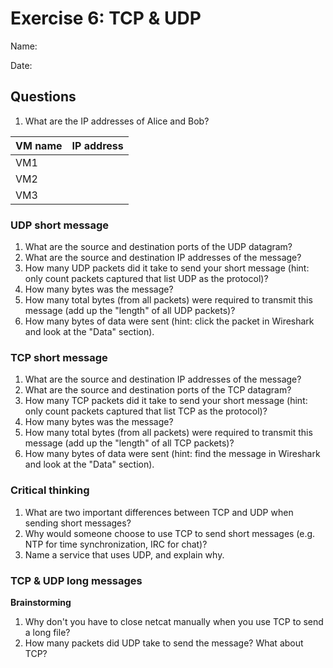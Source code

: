 Exercise 6: TCP & UDP
==========================
Name:

Date:

Questions
-------------------

1. What are the IP addresses of Alice and Bob?

| VM name | IP address |
|---------|------------|
| VM1     |            |
| VM2     |            |
| VM3     |            |


### UDP short message

1. What are the source and destination ports of the UDP datagram?
2. What are the source and destination IP addresses of the message?
3. How many UDP packets did it take to send your short message (hint: only count packets
   captured that list UDP as the protocol)?
4. How many bytes was the message?
5. How many total bytes (from all packets) were required to transmit this message (add up
   the "length" of all UDP packets)?
6. How many bytes of data were sent (hint: click the packet in Wireshark and look at the
   "Data" section).

### TCP short message
1. What are the source and destination IP addresses of the message?
2. What are the source and destination ports of the TCP datagram?
3. How many TCP packets did it take to send your short message (hint: only count packets
   captured that list TCP as the protocol)?
4. How many bytes was the message?
5. How many total bytes (from all packets) were required to transmit this message (add up
   the "length" of all TCP packets)?
6. How many bytes of data were sent (hint: find the message in Wireshark and look at the
"Data" section).

### Critical thinking

1. What are two important differences between TCP and UDP when sending short messages?
2. Why would someone choose to use TCP to send short messages (e.g. NTP for time
synchronization, IRC for chat)?
3. Name a service that uses UDP, and explain why.

### TCP & UDP long messages

__Brainstorming__

1. Why don't you have to close netcat manually when you use TCP to send a long file?
2. How many packets did UDP take to send the message? What about TCP?
